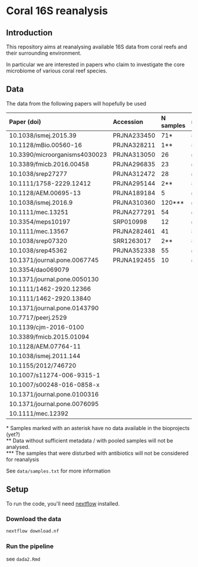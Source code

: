 # Coral 16S reanalysis

## Introduction

This repository aims at reanalysing available 16S data from coral reefs and their surrounding environment.

In particular we are interested in papers who claim to investigate the core microbiome of various coral reef species.

## Data

The data from the following papers will hopefully  be used

| Paper (doi)                   | Accession   | N samples | metadata |
| :---------------------------- | :---------- | :---------| :--------|
| 10.1038/ismej.2015.39         | PRJNA233450 | 71*       | #6       |
| 10.1128/mBio.00560-16         | PRJNA328211 | 1\**      | #2       |
| 10.3390/microorganisms4030023 | PRJNA313050 | 26        | ✅       |
| 10.3389/fmicb.2016.00458      | PRJNA296835 | 23        | ✅       |
| 10.1038/srep27277             | PRJNA312472 | 28        | ✅       |
| 10.1111/1758-2229.12412       | PRJNA295144 | 2\**      | #3       |
| 10.1128/AEM.00695-13          | PRJNA189184 | 5         | ✅       |
| 10.1038/ismej.2016.9          | PRJNA310360 | 120\***   | ✅       |
| 10.1111/mec.13251             | PRJNA277291 | 54        | ✅       |
| 10.3354/meps10197             | SRP010998   | 12        | ✅       |
| 10.1111/mec.13567             | PRJNA282461 | 41        | #5       |
| 10.1038/srep07320             | SRR1263017  | 2\**      | #4       |
| 10.1038/srep45362             | PRJNA352338 | 55        | ✅       |
| 10.1371/journal.pone.0067745  | PRJNA192455 | 10        | ✅       |
| 10.3354/dao069079             |             |           |          |
| 10.1371/journal.pone.0050130  |             |           |          |
| 10.1111/1462-2920.12366       |             |           |          |
| 10.1111/1462-2920.13840       |             |           |          |
| 10.1371/journal.pone.0143790  |             |           |          |
| 10.7717/peerj.2529            |             |           |          |
| 10.1139/cjm-2016-0100         |             |           |          |
| 10.3389/fmicb.2015.01094      |             |           |          |
| 10.1128/AEM.07764-11          |             |           |          |
| 10.1038/ismej.2011.144        |             |           |          |
| 10.1155/2012/746720           |             |           |          |
| 10.1007/s11274-006-9315-1     |             |           |          |
| 10.1007/s00248-016-0858-x     |             |           |          |
| 10.1371/journal.pone.0100316  |             |           |          |
| 10.1371/journal.pone.0076095  |             |           |          |
| 10.1111/mec.12392             |             |           |          |

\* Samples marked with an asterisk have no data available in the bioprojects (yet?)  
\*\* Data without sufficient metadata / with pooled samples will not be analysed.  
\*\*\* The samples that were disturbed with antibiotics will not be considered for reanalysis

See `data/samples.txt` for more information

## Setup

To run the code, you'll need [nextflow](https://www.nextflow.io/) installed.

### Download the data

```bash
nextflow download.nf
```

### Run the pipeline

see `dada2.Rmd`
